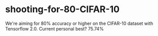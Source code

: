 # shooting-for-80-CIFAR-10
We're aiming for 80% accuracy or higher on the CIFAR-10 dataset with Tensorflow 2.0.  Current personal best?  75.74%
